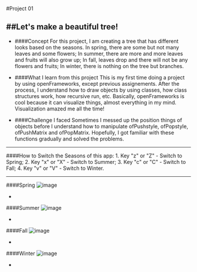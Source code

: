 #Project 01

##Let's make a beautiful tree!
-----
* ####Concept
For this project, I am creating a tree that has different looks based on the seasons. In spring, there are some but not many leaves and some flowers; In summer, there are more and more leaves and fruits will also grow up; In fall, leaves drop and there will not be any flowers and fruits; In winter, there is nothing on the tree but branches.

* ####What I learn from this project
This is my first time doing a project by using openFrameworks, except previous assignements. After the process, I understand how to draw objects by using classes, how class structures work, how recursive run, etc. Basically, openFrameworks is cool because it can visualize things, almost everything in my mind. Visualization amazed me all the time!

* ####Challenge I faced
Sometimes I messed up the position things of objects before I understand how to manipulate ofPushstyle, ofPopstyle, ofPushMatrix and ofPopMatrix. Hopefully, I got familiar with these functions gradually and solved the problems.

-----
####How to Switch the Seasons of this app:
	1. Key "z" or "Z" - Switch to Spring;
	2. Key "x" or "X" - Switch to Summer;
	3. Key "c" or "C" - Switch to Fall;
	4. Key "v" or "V" - Switch to Winter.
	
-----
####Spring
![image](https://raw.githubusercontent.com/hungk901/CreativeCoding_oF_F15_KuoJui_Hung/master/Project01/screenshots/01_spring.png)

-

####Summer
![image](https://raw.githubusercontent.com/hungk901/CreativeCoding_oF_F15_KuoJui_Hung/master/Project01/screenshots/02_summer.png)

-

####Fall
![image](https://raw.githubusercontent.com/hungk901/CreativeCoding_oF_F15_KuoJui_Hung/master/Project01/screenshots/03_fall.png)

-

####Winter
![image](https://raw.githubusercontent.com/hungk901/CreativeCoding_oF_F15_KuoJui_Hung/master/Project01/screenshots/04_winter.png)




-